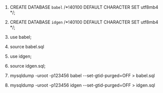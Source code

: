 
1. CREATE DATABASE `babel` /*!40100 DEFAULT CHARACTER SET utf8mb4 */;

2. CREATE DATABASE `idgen` /*!40100 DEFAULT CHARACTER SET utf8mb4 */;

3. use babel;

4. source babel.sql

5. use idgen;

6. source idgen.sql;

7. mysqldump -uroot -p123456 babel --set-gtid-purged=OFF > babel.sql

8. mysqldump -uroot -p123456 idgen --set-gtid-purged=OFF > idgen.sql





